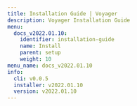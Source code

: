 ```yaml
---
title: Installation Guide | Voyager
description: Voyager Installation Guide
menu:
  docs_v2022.01.10:
    identifier: installation-guide
    name: Install
    parent: setup
    weight: 10
menu_name: docs_v2022.01.10
info:
  cli: v0.0.5
  installer: v2022.01.10
  version: v2022.01.10
---
```


